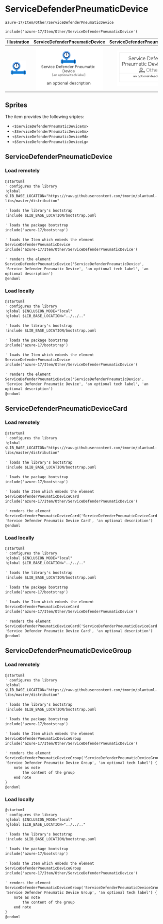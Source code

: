 # ServiceDefenderPneumaticDevice


```text
azure-17/Item/Other/ServiceDefenderPneumaticDevice
```

```text
include('azure-17/Item/Other/ServiceDefenderPneumaticDevice')
```



| Illustration | ServiceDefenderPneumaticDevice | ServiceDefenderPneumaticDeviceCard | ServiceDefenderPneumaticDeviceGroup |
| :---: | :---: | :---: | :---: |
| ![illustration for Illustration](../../../azure-17/Item/Other/ServiceDefenderPneumaticDevice.png) | ![illustration for ServiceDefenderPneumaticDevice](../../../azure-17/Item/Other/ServiceDefenderPneumaticDevice.Local.png) | ![illustration for ServiceDefenderPneumaticDeviceCard](../../../azure-17/Item/Other/ServiceDefenderPneumaticDeviceCard.Local.png) | ![illustration for ServiceDefenderPneumaticDeviceGroup](../../../azure-17/Item/Other/ServiceDefenderPneumaticDeviceGroup.Local.png) |



## Sprites
The item provides the following sriptes:

- `<$ServiceDefenderPneumaticDeviceXs>`
- `<$ServiceDefenderPneumaticDeviceSm>`
- `<$ServiceDefenderPneumaticDeviceMd>`
- `<$ServiceDefenderPneumaticDeviceLg>`





## ServiceDefenderPneumaticDevice

### Load remotely
```plantuml
@startuml
' configures the library
!global $LIB_BASE_LOCATION="https://raw.githubusercontent.com/tmorin/plantuml-libs/master/distribution"

' loads the library's bootstrap
!include $LIB_BASE_LOCATION/bootstrap.puml

' loads the package bootstrap
include('azure-17/bootstrap')

' loads the Item which embeds the element ServiceDefenderPneumaticDevice
include('azure-17/Item/Other/ServiceDefenderPneumaticDevice')

' renders the element
ServiceDefenderPneumaticDevice('ServiceDefenderPneumaticDevice', 'Service Defender Pneumatic Device', 'an optional tech label', 'an optional description')
@enduml
```

### Load locally
```plantuml
@startuml
' configures the library
!global $INCLUSION_MODE="local"
!global $LIB_BASE_LOCATION="../../.."

' loads the library's bootstrap
!include $LIB_BASE_LOCATION/bootstrap.puml

' loads the package bootstrap
include('azure-17/bootstrap')

' loads the Item which embeds the element ServiceDefenderPneumaticDevice
include('azure-17/Item/Other/ServiceDefenderPneumaticDevice')

' renders the element
ServiceDefenderPneumaticDevice('ServiceDefenderPneumaticDevice', 'Service Defender Pneumatic Device', 'an optional tech label', 'an optional description')
@enduml
```

## ServiceDefenderPneumaticDeviceCard

### Load remotely
```plantuml
@startuml
' configures the library
!global $LIB_BASE_LOCATION="https://raw.githubusercontent.com/tmorin/plantuml-libs/master/distribution"

' loads the library's bootstrap
!include $LIB_BASE_LOCATION/bootstrap.puml

' loads the package bootstrap
include('azure-17/bootstrap')

' loads the Item which embeds the element ServiceDefenderPneumaticDeviceCard
include('azure-17/Item/Other/ServiceDefenderPneumaticDevice')

' renders the element
ServiceDefenderPneumaticDeviceCard('ServiceDefenderPneumaticDeviceCard', 'Service Defender Pneumatic Device Card', 'an optional description')
@enduml
```

### Load locally
```plantuml
@startuml
' configures the library
!global $INCLUSION_MODE="local"
!global $LIB_BASE_LOCATION="../../.."

' loads the library's bootstrap
!include $LIB_BASE_LOCATION/bootstrap.puml

' loads the package bootstrap
include('azure-17/bootstrap')

' loads the Item which embeds the element ServiceDefenderPneumaticDeviceCard
include('azure-17/Item/Other/ServiceDefenderPneumaticDevice')

' renders the element
ServiceDefenderPneumaticDeviceCard('ServiceDefenderPneumaticDeviceCard', 'Service Defender Pneumatic Device Card', 'an optional description')
@enduml
```

## ServiceDefenderPneumaticDeviceGroup

### Load remotely
```plantuml
@startuml
' configures the library
!global $LIB_BASE_LOCATION="https://raw.githubusercontent.com/tmorin/plantuml-libs/master/distribution"

' loads the library's bootstrap
!include $LIB_BASE_LOCATION/bootstrap.puml

' loads the package bootstrap
include('azure-17/bootstrap')

' loads the Item which embeds the element ServiceDefenderPneumaticDeviceGroup
include('azure-17/Item/Other/ServiceDefenderPneumaticDevice')

' renders the element
ServiceDefenderPneumaticDeviceGroup('ServiceDefenderPneumaticDeviceGroup', 'Service Defender Pneumatic Device Group', 'an optional tech label') {
    note as note
        the content of the group
    end note
}
@enduml
```

### Load locally
```plantuml
@startuml
' configures the library
!global $INCLUSION_MODE="local"
!global $LIB_BASE_LOCATION="../../.."

' loads the library's bootstrap
!include $LIB_BASE_LOCATION/bootstrap.puml

' loads the package bootstrap
include('azure-17/bootstrap')

' loads the Item which embeds the element ServiceDefenderPneumaticDeviceGroup
include('azure-17/Item/Other/ServiceDefenderPneumaticDevice')

' renders the element
ServiceDefenderPneumaticDeviceGroup('ServiceDefenderPneumaticDeviceGroup', 'Service Defender Pneumatic Device Group', 'an optional tech label') {
    note as note
        the content of the group
    end note
}
@enduml
```

